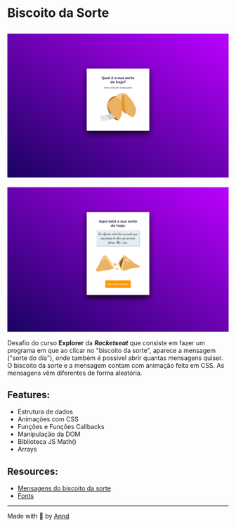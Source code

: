 # Biscoito da Sorte

![Homepage](assets/home.png)
---
![Fortune Cookie](assets/message.png)

Desafio do curso **Explorer** da **_Rocketseat_** que consiste em fazer um programa em que ao clicar no "biscoito da sorte", aparece a mensagem ("sorte do dia"), onde também é possível abrir quantas mensagens quiser. O biscoito da sorte e a mensagem contam com animação feita em CSS. As mensagens vêm diferentes de forma aleatória.

## Features:

- Estrutura de dados
- Animações com CSS
- Funções e Funções Callbacks
- Manipulação da DOM
- Biblioteca JS Math()
- Arrays

## Resources:
- [Mensagens do biscoito da sorte](https://www.mulherportuguesa.com/pessoa/desenvolvimento-pessoal-pessoas/frases-para-biscoitos-sorte/)
- [Fonts](https://fonts.google.com/)

---
Made with 🩷 by [Annd](https://github.com/anndcodes/)
